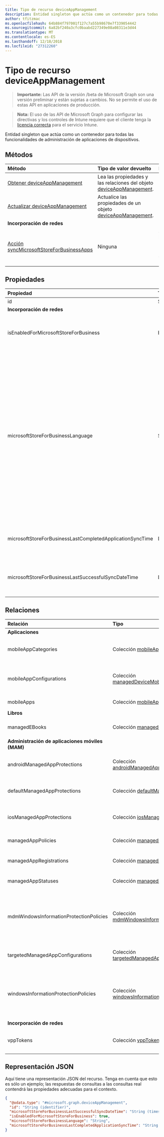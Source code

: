 ```yaml
---
title: Tipo de recurso deviceAppManagement
description: Entidad singleton que actúa como un contenedor para todas las funcionalidades de administración de aplicaciones de dispositivos.
author: tfitzmac
ms.openlocfilehash: 64b884f797001f127c7a55b98670e7f339054442
ms.sourcegitcommit: 6a82bf240a3cfc0baabd227349e08a08311e3d44
ms.translationtype: MT
ms.contentlocale: es-ES
ms.lasthandoff: 12/18/2018
ms.locfileid: "27312260"
---
```

# <a name="deviceappmanagement-resource-type"></a>Tipo de recurso deviceAppManagement

> **Importante:** Las API de la versión /beta de Microsoft Graph son una versión preliminar y están sujetas a cambios. No se permite el uso de estas API en aplicaciones de producción.

> **Nota:** El uso de las API de Microsoft Graph para configurar las directivas y los controles de Intune requiere que el cliente tenga la [licencia correcta](https://go.microsoft.com/fwlink/?linkid=839381) para el servicio Intune.

Entidad singleton que actúa como un contenedor para todas las funcionalidades de administración de aplicaciones de dispositivos.
## <a name="methods"></a>Métodos
|Método|Tipo de valor devuelto|Descripción|
|:---|:---|:---|
|[Obtener deviceAppManagement](../api/intune-shared-deviceappmanagement-get.md)|Lea las propiedades y las relaciones del objeto [deviceAppManagement](../resources/intune-shared-deviceappmanagement.md).|
|[Actualizar deviceAppManagement](../api/intune-shared-deviceappmanagement-update.md)|Actualice las propiedades de un objeto [deviceAppManagement](../resources/intune-shared-deviceappmanagement.md).|
|**Incorporación de redes**|
|[Acción syncMicrosoftStoreForBusinessApps](../api/intune-shared-deviceappmanagement-syncmicrosoftstoreforbusinessapps.md)|Ninguna|Sincroniza la cuenta de Intune con Microsoft Store para Empresas|

## <a name="properties"></a>Propiedades
|Propiedad|Tipo|Descripción|
|:---|:---|:---|
|id|String|Clave de la entidad.|
|**Incorporación de redes**|
|isEnabledForMicrosoftStoreForBusiness|Boolean|Indica si la cuenta está habilitada para la sincronización de aplicaciones de Microsoft Store para Empresas.|
|microsoftStoreForBusinessLanguage|String|Información local que se usa para sincronizar las aplicaciones de Microsoft Store para Empresas. Referencias culturales que son específicas de un país o región. Los nombres de dichas referencias culturales siguen RFC 4646 (Windows Vista y versiones posteriores). El formato es <languagecode2>-<country/regioncode2>, donde <languagecode2> es un código de dos letras en minúsculas proveniente de ISO 639-1 y <country/regioncode2> es un código de dos letras en mayúsculas derivado de ISO 3166. Por ejemplo, en-US para inglés (Estados Unidos) es una referencia cultural específica.|
|microsoftStoreForBusinessLastCompletedApplicationSyncTime|DateTimeOffset|La última vez que se completó una sincronización de aplicaciones desde Microsoft Store para Empresas.|
|microsoftStoreForBusinessLastSuccessfulSyncDateTime|DateTimeOffset|Última vez que se sincronizaron correctamente las aplicaciones de Microsoft Store para Empresas en la cuenta.|

## <a name="relationships"></a>Relaciones
|Relación|Tipo|Descripción|
|:---|:---|:---|
|**Aplicaciones**|
|mobileAppCategories|Colección [mobileAppCategory](../resources/intune-apps-mobileappcategory.md)|Las categorías de las aplicaciones para móviles.|
|mobileAppConfigurations|Colección [managedDeviceMobileAppConfiguration](../resources/intune-apps-manageddevicemobileappconfiguration.md)|La configuración de aplicaciones móviles para dispositivo administrado.|
|mobileApps|Colección [mobileApp](../resources/intune-apps-mobileapp.md)|Las aplicaciones móviles.|
|**Libros**|
|managedEBooks|Colección [managedEBook](../resources/intune-books-managedebook.md)|El libro electrónico Managed.|
|**Administración de aplicaciones móviles (MAM)**|
|androidManagedAppProtections|Colección [androidManagedAppProtection](../resources/intune-mam-androidmanagedappprotection.md)|Directivas de aplicaciones administradas de Android.|
|defaultManagedAppProtections|Colección [defaultManagedAppProtection](../resources/intune-mam-defaultmanagedappprotection.md)|Directivas de aplicaciones administradas predeterminadas.|
|iosManagedAppProtections|Colección [iosManagedAppProtection](../resources/intune-mam-iosmanagedappprotection.md)|Directivas de aplicaciones administradas de iOS.|
|managedAppPolicies|Colección [managedAppPolicy](../resources/intune-mam-managedapppolicy.md)|Directivas de aplicaciones administradas.|
|managedAppRegistrations|Colección [managedAppRegistration](../resources/intune-mam-managedappregistration.md)|Los registros de aplicaciones administradas.|
|managedAppStatuses|Colección [managedAppStatus](../resources/intune-mam-managedappstatus.md)|Los estados de aplicaciones administradas.|
|mdmWindowsInformationProtectionPolicies|Colección [mdmWindowsInformationProtectionPolicy](../resources/intune-mam-mdmwindowsinformationprotectionpolicy.md)|Windows Information Protection para las aplicaciones que se ejecutan en dispositivos inscritos en MDM.|
|targetedManagedAppConfigurations|Colección [targetedManagedAppConfiguration](../resources/intune-mam-targetedmanagedappconfiguration.md)|Configuraciones de aplicaciones administradas dirigidas.|
|windowsInformationProtectionPolicies|Colección [windowsInformationProtectionPolicy](../resources/intune-mam-windowsinformationprotectionpolicy.md)|Windows Information Protection para las aplicaciones que se ejecutan en dispositivos no inscritos en MDM.|
|**Incorporación de redes**|
|vppTokens|Colección [vppToken](../resources/intune-onboarding-vpptoken.md)|Enumera los token Vpp para esta organización.|

## <a name="json-representation"></a>Representación JSON
Aquí tiene una representación JSON del recurso.  Tenga en cuenta que esto es sólo un ejemplo; las respuestas de consultas a las consultas real contendrá las propiedades adecuadas para el contexto.  
<!-- {
  "blockType": "resource",
  "keyProperty": "id",
  "baseType": "microsoft.graph.entity",
  "@odata.type": "microsoft.graph.deviceAppManagement"
}
-->
``` json
{
  "@odata.type": "#microsoft.graph.deviceAppManagement",
  "id": "String (identifier)",
  "microsoftStoreForBusinessLastSuccessfulSyncDateTime": "String (timestamp)",
  "isEnabledForMicrosoftStoreForBusiness": true,
  "microsoftStoreForBusinessLanguage": "String",
  "microsoftStoreForBusinessLastCompletedApplicationSyncTime": "String (timestamp)"
}
```



